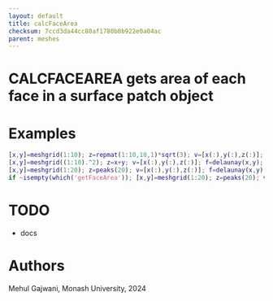 ```yaml
---
layout: default
title: calcFaceArea
checksum: 7ccd3da44cc80af1780b8b922e0a04ac
parent: meshes
---
```



 
# CALCFACEAREA gets area of each face in a surface patch object
 
# Examples
```matlab
[x,y]=meshgrid(1:10); z=repmat(1:10,10,1)*sqrt(3); v=[x(:),y(:),z(:)]; f=delaunay(x,y); a=calcFaceArea(v,f); figure; patch('Vertices', v, 'Faces', f, 'FaceColor', 'flat', 'FaceVertexCData', a);
[x,y]=meshgrid((1:10).^2); z=x+y; v=[x(:),y(:),z(:)]; f=delaunay(x,y); a=calcFaceArea(v,f); figure; patch('Vertices', v, 'Faces', f, 'FaceColor', 'flat', 'FaceVertexCData', a);
[x,y]=meshgrid(1:20); z=peaks(20); v=[x(:),y(:),z(:)]; f=delaunay(x,y); a=calcFaceArea(v,f); figure; patch('Vertices', v, 'Faces', f, 'FaceColor', 'flat', 'FaceVertexCData', a);
if ~isempty(which('getFaceArea')); [x,y]=meshgrid(1:20); z=peaks(20); v=[x(:),y(:),z(:)]; f=delaunay(x,y); a=calcFaceArea(v,f); b=arrayfun(@(ii)getFaceArea(struct('vertices',v),f,ii),1:length(f)).'; figure; scatter(a,b); title(string(all(isclose(a,b)))); end
```
 
# TODO
-  docs 
 
# Authors

Mehul Gajwani, Monash University, 2024

